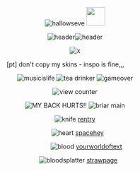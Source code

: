 <div align="center">

 ‎‎‎‎![hallowseve](https://media3.giphy.com/media/v1.Y2lkPTc5MGI3NjExd2wyeWg3eHNzYzk4MGVxOGZtZmFtdTdnbHhhbG84ZnF2eDd6ZDI3dCZlcD12MV9pbnRlcm5hbF9naWZfYnlfaWQmY3Q9cw/sAn0Tbgdtc2pjwJjx2/giphy.webp)  <img src="https://media1.giphy.com/media/v1.Y2lkPTc5MGI3NjExeXBiZGxqdDIzcW1pYnBrYWRidGx3Y29wMXVyejM3MGs0aXJ3bnZqdiZlcD12MV9pbnRlcm5hbF9naWZfYnlfaWQmY3Q9cw/DPqxvZebVFznIZdS1b/200w.webp" width="42" />

![header](https://64.media.tumblr.com/49d515d6824cd1d2f059ca9dfe598ecf/1aceb5a3f53ca95d-7f/s400x600/5bc8c07b9fe022e730255c5ea06f11f4dd6e2675.gif)![header](https://64.media.tumblr.com/49d515d6824cd1d2f059ca9dfe598ecf/1aceb5a3f53ca95d-7f/s400x600/5bc8c07b9fe022e730255c5ea06f11f4dd6e2675.gif)

![x](https://media2.giphy.com/media/v1.Y2lkPTc5MGI3NjExcm1qeG5rcGg0bm1vcTdmNTl2aXRheGJrbXh2ZjgwN2ZrNG80YXVvZyZlcD12MV9pbnRlcm5hbF9naWZfYnlfaWQmY3Q9Zw/nkXHY2sKj5ICgIjoso/giphy.gif)

[pt] don't copy my skins - inspo is fine‎‎‎‎,,, ‎‎‎‎ ‎‎‎‎  ‎‎‎‎  ‎‎‎‎  ‎‎‎‎ ‎‎‎‎ ‎‎‎‎  ‎‎‎‎   ‎‎‎‎ ‎‎‎‎ ‎‎‎‎  


![musicislife](https://i6.glitter-graphics.org/pub/976/976336iiof8g9a9g.gif) ![tea drinker](https://i6.glitter-graphics.org/pub/471/471346df7lfatg7n.gif) ![gameover](https://i.imgur.com/p5V9nz6.gif)

![view counter](https://komarev.com/ghpvc/?username=ha11owseve&label=🥩-views&color=75172a&style=plastic")

![MY BACK HURTS!!](https://i.imgur.com/Tu3CfQb.gif) ![briar main](https://i.imgur.com/FZluev0.gif)

![knife](https://64.media.tumblr.com/6436653fad41ce1a5e5550f11aa571a8/f651789587d2564c-53/s75x75_c1/a7268f3b999b87894d5872767c29095c8e7b3ed2.gifv) [rentry](https://rentry.co/hallowz_eve)

 ‎ ‎ ‎ ‎![heart](https://www.free-smileys.com/files/love-smileys/751.gif) [spacehey](https://spacehey.com/hallowseve)

 ‎ ‎ ‎ ‎ ‎ ‎ ‎ ‎ ‎ ‎ ‎ ‎ ‎ ‎![blood](https://files.catbox.moe/m14sm0.gif) [yourworldoftext](https://www.yourworldoftext.com/~ha11owseve/)
 
‎ ‎ ‎ ‎ ![bloodsplatter](https://64.media.tumblr.com/f57468fd0e968dfcdce28974d3f3a4b6/4149a1d35ab9816c-bc/s75x75_c1/df472fffe7b0b12ad2e4cdf550a8610d17e5c9d7.gifv) [strawpage](https://hallowzeve.straw.page)
